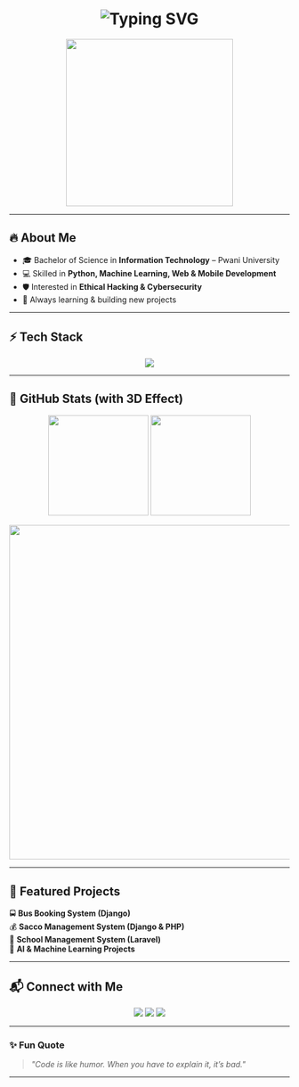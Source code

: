 <!-- Profile Header -->
<h1 align="center">
  <img src="https://readme-typing-svg.herokuapp.com?font=Orbitron&size=32&duration=3000&pause=1000&color=00F7FF&center=true&vCenter=true&width=600&lines=👋+Hi%2C+I'm+Vincent+Kyalo;💻+Passionate+Programmer;🚀+Web+Designer+%26+Developer;🤖+AI+%26+Cybersecurity+Enthusiast" alt="Typing SVG" />
</h1>

<!-- 3D banner -->
<p align="center">
  <img src="https://raw.githubusercontent.com/rajput2107/rajput2107/master/Assets/Developer.gif" width="300"/>
</p>

---

## 🔥 About Me  
- 🎓 Bachelor of Science in **Information Technology** – Pwani University  
- 💻 Skilled in **Python, Machine Learning, Web & Mobile Development**  
- 🛡️ Interested in **Ethical Hacking & Cybersecurity**  
- 🚀 Always learning & building new projects  

---

## ⚡ Tech Stack  

<p align="center">
  <img src="https://skillicons.dev/icons?i=python,django,flask,php,laravel,mysql,sqlite,html,css,js,react,tailwind,git,github,linux,kali,androidstudio,kotlin&perline=8" />
</p>

---

## 🌌 GitHub Stats (with 3D Effect)

<p align="center">
  <img src="https://github-readme-stats.vercel.app/api?username=Vincent44040&show_icons=true&theme=tokyonight&hide_border=true" height="180"/>
  <img src="https://github-readme-stats.vercel.app/api/top-langs/?username=Vincent44040&layout=compact&theme=tokyonight&hide_border=true" height="180"/>
</p>

<p align="center">
  <img src="https://github.com/DenverCoder1/github-readme-streak-stats/raw/main/examples/preview.gif" width="600"/>
</p>

---

## 🎯 Featured Projects  

🚍 **Bus Booking System (Django)**  
💰 **Sacco Management System (Django & PHP)**  
🏫 **School Management System (Laravel)**  
🤖 **AI & Machine Learning Projects**  

---

## 📬 Connect with Me  

<p align="center">
  <a href="mailto:vincentkyalo.dev@gmail.com"><img src="https://img.shields.io/badge/Email-D14836?style=for-the-badge&logo=gmail&logoColor=white"/></a>
  <a href="https://linkedin.com/in/vincent-kyalo"><img src="https://img.shields.io/badge/LinkedIn-0077B5?style=for-the-badge&logo=linkedin&logoColor=white"/></a>
  <a href="https://vincentkyalo.dev"><img src="https://img.shields.io/badge/Portfolio-000?style=for-the-badge&logo=vercel&logoColor=white"/></a>
</p>

---

### ✨ Fun Quote  

> *"Code is like humor. When you have to explain it, it’s bad."*  

---
